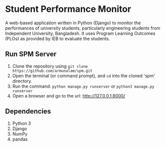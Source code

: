 # Student Performance Monitor
A web-based application written in Python (Django) to monitor the performances of university students, particularly engineering students from Independent University, Bangladesh. It uses Program Learning Outcomes (PLOs) as provided by IEB to evaluate the students.

## Run SPM Server
1. Clone the repository using `git clone https://github.com/armunalam/spm.git`
2. Open the terminal (or command prompt), and `cd` into the cloned 'spm' directory.
3. Run the command: `python manage.py runserver` or `python3 manage.py runserver`
4. Open a browser and go to the url: http://127.0.0.1:8000/

## Dependencies
1. Python 3
2. Django
3. NumPy
4. pandas
